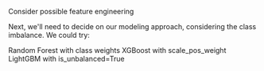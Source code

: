 Consider possible feature engineering

Next, we'll need to decide on our modeling approach, considering the class imbalance. We could try:

Random Forest with class weights
XGBoost with scale_pos_weight
LightGBM with is_unbalanced=True